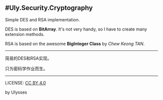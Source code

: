 #Uly.Security.Cryptography
----------

Simple DES and RSA implementation.

DES is based on **BitArray**. It's not very handy, so I have to create many extension methods.

RSA is based on the awesome **BigInteger Class** by *Chew Keong TAN*.


----------

简易的DES和RSA实现。

只为密码学作业而生。


----------
LICENSE: [CC BY 4.0](http://creativecommons.org/licenses/by/4.0/)

by Ulysses